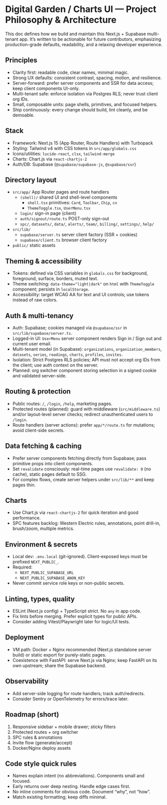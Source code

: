 # Digital Garden / Charts UI — Project Philosophy & Architecture

This doc defines how we build and maintain this Next.js + Supabase multi-tenant app. It’s written to be actionable for future contributors, emphasizing production-grade defaults, readability, and a relaxing developer experience.

## Principles

- Clarity first: readable code, clear names, minimal magic.
- Strong UX defaults: consistent contrast, spacing, motion, and resilience.
- Server-forward: prefer server components and SSR for data access; keep client components UI-only.
- Multi-tenant safe: enforce isolation via Postgres RLS; never trust client org IDs.
- Small, composable units: page shells, primitives, and focused helpers.
- Ship continuously: every change should build, lint cleanly, and be demoable.

## Stack

- Framework: Next.js 15 (App Router, Route Handlers) with Turbopack
- Styling: Tailwind v4 with CSS tokens in `src/app/globals.css`
- Icons/utilities: `lucide-react`, `clsx`, `tailwind-merge`
- Charts: Chart.js via `react-chartjs-2`
- Auth/DB: Supabase (`@supabase/supabase-js`, `@supabase/ssr`)

## Directory layout

- `src/app/` App Router pages and route handlers
  - `(shell)/` shared UI and shell-level components
    - `shell.tsx` primitives: `Card`, `Toolbar`, `Chip`, `cn`
    - `ThemeToggle.tsx`, `UserMenu.tsx`
  - `login/` sign-in page (client)
  - `auth/signout/route.ts` POST-only sign-out
  - `spc/`, `datasets/`, `data/`, `alerts/`, `team/`, `billing/`, `settings/`, `help/`
- `src/lib/`
  - `supabase/server.ts` server client factory (SSR + cookies)
  - `supabase/client.ts` browser client factory
- `public/` static assets

## Theming & accessibility

- Tokens: defined via CSS variables in `globals.css` for background, foreground, surface, borders, muted text.
- Theme switching: `data-theme="light|dark"` on `html` with `ThemeToggle` component; persists in `localStorage`.
- Accessibility: target WCAG AA for text and UI controls; use tokens instead of raw colors.

## Auth & multi-tenancy

- Auth: Supabase; cookies managed via `@supabase/ssr` in `src/lib/supabase/server.ts`.
- Logged-in UI: `UserMenu` server component renders Sign in / Sign out and current user email.
- Multi-tenant model (in Supabase): `organizations`, `organization_members`, `datasets`, `series`, `readings`, `charts`, `profiles`, `invites`.
- Isolation: Strict Postgres RLS policies; API must not accept org IDs from the client; use auth context on the server.
- Planned: org switcher component storing selection in a signed cookie and validated server-side.

## Routing & protection

- Public routes: `/`, `/login`, `/help`, marketing pages.
- Protected routes (planned): guard with middleware (`src/middleware.ts`) and/or layout-level server checks; redirect unauthenticated users to `/login`.
- Route handlers (server actions): prefer `app/*/route.ts` for mutations; avoid client-side secrets.

## Data fetching & caching

- Prefer server components fetching directly from Supabase; pass primitive props into client components.
- Set `revalidate` consciously: real-time pages use `revalidate: 0` (no cache), static pages default to SSG.
- For complex flows, create server helpers under `src/lib/**` and keep pages thin.

## Charts

- Use Chart.js via `react-chartjs-2` for quick iteration and good performance.
- SPC features backlog: Western Electric rules, annotations, point drill-in, brush/zoom, multiple metrics.

## Environment & secrets

- Local dev: `.env.local` (git-ignored). Client-exposed keys must be prefixed `NEXT_PUBLIC_`.
- Required:
  - `NEXT_PUBLIC_SUPABASE_URL`
  - `NEXT_PUBLIC_SUPABASE_ANON_KEY`
- Never commit service role keys or non-public secrets.

## Linting, types, quality

- ESLint (Next.js config) + TypeScript strict. No `any` in app code.
- Fix lints before merging. Prefer explicit types for public APIs.
- Consider adding Vitest/Playwright later for logic/UI tests.

## Deployment

- VM path: Docker + Nginx recommended (Next.js standalone server build) or static export for purely-static pages.
- Coexistence with FastAPI: serve Next.js via Nginx; keep FastAPI on its own upstream; share the Supabase backend.

## Observability

- Add server-side logging for route handlers; track auth/redirects.
- Consider Sentry or OpenTelemetry for errors/trace later.

## Roadmap (short)

1) Responsive sidebar + mobile drawer; sticky filters
2) Protected routes + org switcher
3) SPC rules & annotations
4) Invite flow (generate/accept)
5) Docker/Nginx deploy assets

## Code style quick rules

- Names explain intent (no abbreviations). Components small and focused.
- Early returns over deep nesting. Handle edge cases first.
- No inline comments for obvious code. Document “why”, not “how”.
- Match existing formatting; keep diffs minimal.



